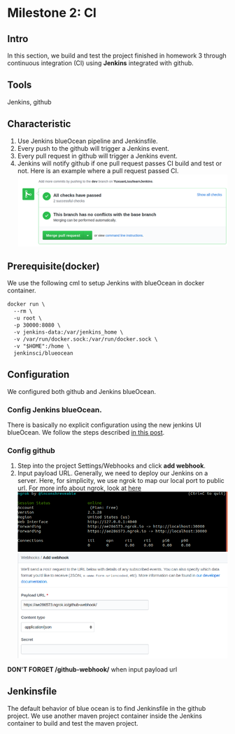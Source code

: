# Milestone 2: CI

## Intro

In this section, we build and test the project finished in homework 3 through continuous integration (CI) using **Jenkins** integrated with github.

## Tools
Jenkins, github

## Characteristic
1. Use Jenkins blueOcean pipeline and Jenkinsfile.
1. Every push to the github will trigger a Jenkins event.
2. Every pull request in github will trigger a Jenkins event.
3. Jenkins will notify github if one pull request passes CI build and test or not. Here is an example where a pull request passed CI.
![](images_for_readme/pr_pass.png)

## Prerequisite(docker)
We use the following cml to setup Jenkins with blueOcean in docker container.
```
docker run \
  --rm \
  -u root \
  -p 30000:8080 \
  -v jenkins-data:/var/jenkins_home \
  -v /var/run/docker.sock:/var/run/docker.sock \
  -v "$HOME":/home \
  jenkinsci/blueocean
```

## Configuration
We configured both github and Jenkins blueOcean.
### Config Jenkins blueOcean.
There is basically no explicit configuration using the new jenkins UI blueOcean. We follow the steps described [in this post](https://resources.github.com/whitepapers/practical-guide-to-CI-with-Jenkins-and-GitHub/).
### Config github
1. Step into the project Settings/Webhooks and click **add webhook**.
2. Input payload URL.
Generally, we need to deploy our Jenkins on a server. Here, for simplicity, we use ngrok to map our local port to public url. For more info about ngrok, look at [here](https://dashboard.ngrok.com/get-started)
![](images_for_readme/ngrok.png)
![](images_for_readme/config_github.png)

**DON'T FORGET /github-webhook/** when input payload url

## Jenkinsfile
The default behavior of blue ocean is to find Jenkinsfile in the github project.
We use another maven project container inside the Jenkins container to build and test the maven project.

